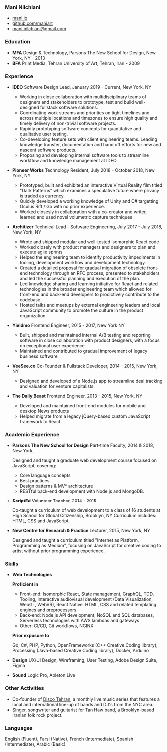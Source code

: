 ### Mani Nilchiani
- [mani.io](http://mani.io)
- [github.com/maniart](http://github.com/maniart)
- [mani.nilchiani@gmail.com](mailto:mani.nilchiani@gmail.com)

### Education
- __MFA__ Design & Technology, Parsons The New School for Design, New York, NY - 2013
- __BFA__ Print Media, Tehran University of Art, Tehran, Iran - 2009 

### Experience

- __IDEO__ Software Design Lead, January 2019 - Current, New York, NY

	- Working in close collaboration with multidisciplinary teams of designers and stakeholders to prototype, test and build well-designed fullstack software solutions.
	- Coordinating work streams and priorities on tight timelines and across multiple locations and timezones to ensure high quality and timely delivery of non-trivial software projects.
	- Rapidly prototyping software concepts for quantitative and qualitative user testing.
	- Co-developing feature sets with client engineering teams. Leading knowledge transfer, documentation and hand off efforts for new and nascent software products.
	- Proposing and developing internal software tools to streamline workflow and knowledge management at IDEO.

	
- __Pioneer Works__ Technology Resident, July 2018 - October 2018, New York, NY

	- Prototyped, built and exhibited an interactive Virtual Reality film titled "Dark Patterns" which examines a speculative future where privacy is traded as currency.
	- Quickly developed a working knowledge of Unity and C# targetting Oculus Rift / Go with no prior experience.
	- Worked closesly in collaboration with a co-creator and writer, learned and used novel volumetric capture techniques

- __Architizer__ Technical Lead - Software Engineering, July 2017 - July 2018, New York, NY

	- Wrote and shipped modular and well-tested isomorphic React code  
	- Worked closely with product managers and designers to plan and execute agile sprints 
	- Helped the engineering team to identify productivity impediments in tooling, development workflow and development technology.
	- Created a detailed proposal for gradual migration of obsolete front-end technology through an RFC process, presented to stakeholders and led the successful planning and execution of the plan.
	- Led knowledge sharing and learning initiative for React and related technologies in the broader engineering team which allowed for front-end and back-end developers to prodictively contribute to the codebase.   
	- Hosted talks and meetups by external engineering leaders and local JavaScript community to promote the culture in the product organization.

 
- __Yieldmo__ Frontend Engineer, 2015 - 2017, New York NY
	
	- Built, shipped and maintained internal A/B testing and reporting software in close collaboration with product designers, with a focus on exceptional user experience.
	- Maintained and contributed to gradual improvement of legacy business software


- __VeeSee.co__ Co-Founder & Fullstack Developer, 2014 - 2015, New York, NY

	- Designed and developed of a Node.js app to streamline deal tracking and valuation for venture capitalists.

- __The Daily Beast__ Frontend Engineer, 2013 - 2015, New York, NY

	- Developed and maintained front-end modules for mobile and desktop News products
	- Helped migrate from a legacy jQuery-based custom JavaScript framework to React.
	

### Academic Experience
- __Parsons The New School for Design__ Part-time Faculty, 2014 & 2018, New York, 

	Designed and taught a graduate web development course focused on JavaScript, covering:
	- Core language concepts
	- Best practices
	- Design patterns & MV* architecture
	- RESTful back-end development with Node.js and MongoDB.
	
- __ScriptEd__ Volunteer Teacher, 2014 - 2015
	
	Co-taught a curriculum of web development to a class of 16 students at High School for Global Citizenship, Brooklyn, NY Curriculum includes: HTML, CSS and JavaScript.


- __New Centre for Research & Practice__ Lecturer, 2015, New York, NY

	Designed and taught a curriculum titled "Internet as Platform, Programming as Medium", focusing on JavaScript for creative coding to artist without prior programming experience.
		
### Skills
- __Web Technologies__ 

	**Proficient in** 
	- Front-end: Isomorphic React, State management, GraphQL, TDD, Tooling, Interactive audiovisual development (Data Visualization, WebGL, WebVR), React Native. HTML, CSS and related templating engines and preprocessors. 
	- Back-end: Node.js API development, NoSQL and SQL databases, Serverless technologies with AWS lambdas and gateways
	- Other: CI/CD, Git workflows, NGINX
	
	**Prior exposure to** 
	
	Go, C#, PHP, Python, OpenFrameworks (C++ Creative Coding library), Processing (Java-based Creative Coding library), Docker, Arduino
	

- __Design__  UX/UI Design, Wireframing, User Testing, Adobe Design Suite, Figma
- __Sound__ Logic Pro, Ableton Live


### Other Activities
- Co-founder of [Disco Tehran](http://discotehran.nyc), a monthly live music series that features a local and international line-up of bands and DJ's from the NYC area.
- Singer, songwriter and guitarist for Tan Haw band, a Brooklyn-based Iranian folk rock project.

### Languages
English (Fluent), Farsi (Native), French (Intermediate), Spanish (Intermediate), Arabic (Basic)
